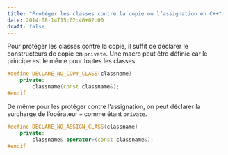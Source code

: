 ```yaml
---
title: "Protéger les classes contre la copie ou l’assignation en C++"
date: 2014-08-14T15:02:46+02:00
draft: false
---
```


Pour protéger les classes contre la copie, il suffit de déclarer le constructeurs de copie en `private`. Une macro peut être définie car le principe est le même pour toutes les classes.

```c++
#define DECLARE_NO_COPY_CLASS(classname)  
    private:                              
        classname(const classname&);
#endif
```

De même pour les protéger contre l’assignation, on peut déclarer la surcharge de l’opérateur `=` comme étant `private`.

```c++
#define DECLARE_NO_ASSIGN_CLASS(classname)  
    private:                                
        classname& operator=(const classname&);
#endif
```
